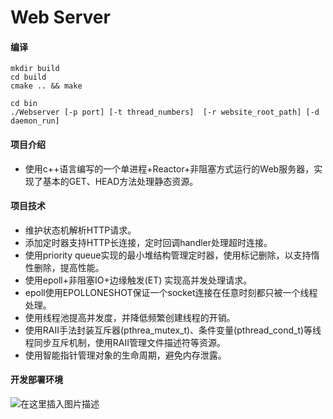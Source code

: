 # Web Server
#### 编译
```
mkdir build
cd build
cmake .. && make 

cd bin
./Webserver [-p port] [-t thread_numbers]  [-r website_root_path] [-d daemon_run]
```
#### 项目介绍
- 使用c++语言编写的一个单进程+Reactor+非阻塞方式运行的Web服务器，实现了基本的GET、HEAD方法处理静态资源。
#### 项目技术
- 维护状态机解析HTTP请求。
- 添加定时器支持HTTP长连接，定时回调handler处理超时连接。
- 使用priority queue实现的最小堆结构管理定时器，使用标记删除，以支持惰性删除，提高性能。
- 使用epoll+非阻塞IO+边缘触发(ET) 实现高并发处理请求。
- epoll使用EPOLLONESHOT保证一个socket连接在任意时刻都只被一个线程处理。
- 使用线程池提高并发度，并降低频繁创建线程的开销。
- 使用RAII手法封装互斥器(pthrea_mutex_t)、条件变量(pthread_cond_t)等线程同步互斥机制，使用RAII管理文件描述符等资源。
- 使用智能指针管理对象的生命周期，避免内存泄露。
#### 开发部署环境
![在这里插入图片描述](https://img-blog.csdnimg.cn/20210212180523365.png?x-oss-process=image/watermark,type_ZmFuZ3poZW5naGVpdGk,shadow_10,text_aHR0cHM6Ly9ibG9nLmNzZG4ubmV0L3FxXzQzNTc1MTU0,size_16,color_FFFFFF,t_70#pic_center)

